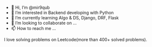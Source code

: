 - 👋 Hi, I’m @mir9qub
- 👀 I’m interested in Backend developing with Python
- 🌱 I’m currently learning Algo & DS, Django, DRF, Flask
- 💞️ I’m looking to collaborate on ...
- 📫 How to reach me ...

<!---
mir9qub/mir9qub is a ✨ special ✨ repository because its `README.md` (this file) appears on your GitHub profile.
You can click the Preview link to take a look at your changes.
--->
I love solving problems on Leetcode(more than 400+ solved problems).
